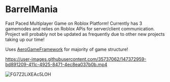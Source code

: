 # BarrelMania
Fast Paced Multiplayer Game on Roblox Platform! Currently has 3 gamemodes and relies on Roblox APis for server/client communication. Project will probably not be updated as frequently due to other new projects taking up our time! 

Uses [AeroGameFramework](https://sleitnick.github.io/AeroGameFramework/) for majority of game structure! 

https://user-images.githubusercontent.com/35737062/147372959-bd891209-411c-4925-8471-4ec8ea037b0b.mp4

![FG7Z2LiXEAc5LOH](https://user-images.githubusercontent.com/35737062/147372981-a6a1fffc-3fd5-4d3c-9f28-6188a0aaadaa.png)

